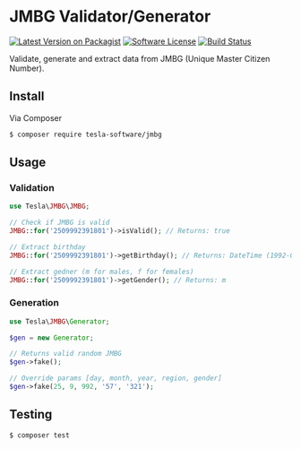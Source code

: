 # JMBG Validator/Generator

[![Latest Version on Packagist][ico-version]][link-packagist]
[![Software License][ico-license]](LICENSE.md)
[![Build Status][ico-travis]][link-travis]

Validate, generate and extract data from JMBG (Unique Master Citizen Number).

## Install

Via Composer

``` bash
$ composer require tesla-software/jmbg
```

## Usage

### Validation
``` php
use Tesla\JMBG\JMBG;

// Check if JMBG is valid
JMBG::for('2509992391801')->isValid(); // Returns: true

// Extract birthday
JMBG::for('2509992391801')->getBirthday(); // Returns: DateTime (1992-09-25)

// Extract gedner (m for males, f for females)
JMBG::for('2509992391801')->getGender(); // Returns: m
```

### Generation
``` php
use Tesla\JMBG\Generator;

$gen = new Generator;

// Returns valid random JMBG
$gen->fake();

// Override params [day, month, year, region, gender]
$gen->fake(25, 9, 992, '57', '321');
```

## Testing

``` bash
$ composer test
```

[ico-version]: https://img.shields.io/packagist/v/tesla-software/jmbg.svg?style=flat-square
[ico-license]: https://img.shields.io/badge/license-MIT-brightgreen.svg?style=flat-square
[ico-travis]: https://img.shields.io/travis/tesla-software/jmbg/master.svg?style=flat-square

[link-packagist]: https://packagist.org/packages/tesla-software/jmbg
[link-travis]: https://travis-ci.org/tesla-software/jmbg
